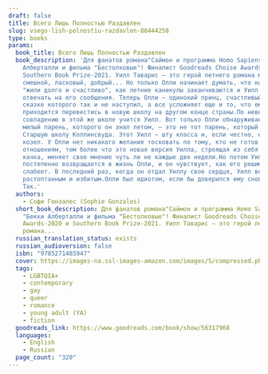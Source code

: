 ```yaml
---
draft: false
title: Всего Лишь Полностью Раздавлен
slug: vsego-lish-polnostiu-razdavlen-88444258
type: books
params:
  book_title: Всего Лишь Полностью Раздавлен
  book_description: 'Для фанатов романа"Саймон и программа Homo Sapiens "Бекки
    Алберталли и фильма "Бестолковые"! Финалист Goodreads Choise Awards-2020 и
    Southern Book Prize-2021. Уилл Таварис — это герой летнего романа мечты: он
    смешной, ласковый, добрый... Но только Олли начинает думать, что нашел свое
    "жили долго и счастливо", как летние каникулы заканчиваются и Уилл перестает
    отвечать на его сообщения. Теперь Олли — одинокий принц, счастливый конец в
    сказке которого так и не наступил, а все усложняет еще и то, что ему
    приходится перевестись в новую школу на другом конце страны.По невероятному
    совпадению в этой же школе учится Уилл. Вот только Олли обнаруживает, что
    милый парень, которого он знал летом, — это не тот парень, который ходит в
    Старшую школу Коллинсвуда. Этот Уилл — шту класса и, если честно, немного
    козел. У Олли нет никакого желания тосковать по тому, кто не готов к
    отношениям, тем более что это новая версия Уилла, строящая из себя дерзкого
    качка, меняет свое мнение чуть ли не каждые две недели.Но потом Уилл
    постепенно возвращается в жизнь Олли, и он чувствует, как его решимость
    слабеет. В последний раз, когда он отдал Уиллу свое сердце, Уилл вернул его
    растоптанным и избитым.Олли был идиотом, если бы доверился ему снова.Так?
    Так.'
  authors:
    - Софи Гонзалес (Sophie Gonzales)
  short_book_description: Для фанатов романа"Саймон и программа Homo Sapiens
    "Бекки Алберталли и фильма "Бестолковые"! Финалист Goodreads Choise
    Awards-2020 и Southern Book Prize-2021. Уилл Таварис — это герой летнего
    романа...
  russian_translation_status: exists
  russian_audioversion: false
  isbn: "9785271485947"
  cover: https://images-na.ssl-images-amazon.com/images/S/compressed.photo.goodreads.com/books/1608197941i/56317968.jpg
  tags:
    - LGBTQIA+
    - contemporary
    - gay
    - queer
    - romance
    - young adult (YA)
    - fiction
  goodreads_link: https://www.goodreads.com/book/show/56317968
  languages:
    - English
    - Russian
  page_count: "320"
---
```

